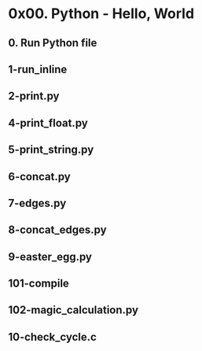 # 0x00. Python - Hello, World
## 0. Run Python file
## 1-run_inline
## 2-print.py
## 4-print_float.py
## 5-print_string.py
## 6-concat.py
## 7-edges.py
## 8-concat_edges.py
## 9-easter_egg.py
## 101-compile
## 102-magic_calculation.py
## 10-check_cycle.c
